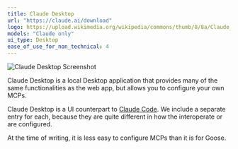 ```yaml
---
title: Claude Desktop
url: "https://claude.ai/download"
logo: https://upload.wikimedia.org/wikipedia/commons/thumb/8/8a/Claude_AI_logo.svg/1200px-Claude_AI_logo.svg.png
models: "Claude only"
ui_type: Desktop
ease_of_use_for_non_technical: 4
---
```


<img src="https://claude.ai/_next/image?url=%2Fimages%2Fhome-page-assets%2Fiphone_ui.png&w=828&q=75" alt="Claude Desktop Screenshot"/>

Claude Desktop is a local Desktop application
that provides many of the same functionalities as the web app, but allows you to configure your own MCPs.

Claude Desktop is a UI counterpart to [Claude Code](claude-code.md). We include a separate entry for each, because they are quite different in how the interoperate or are configured.

At the time of writing, it is less easy to configure MCPs than it is for Goose.
